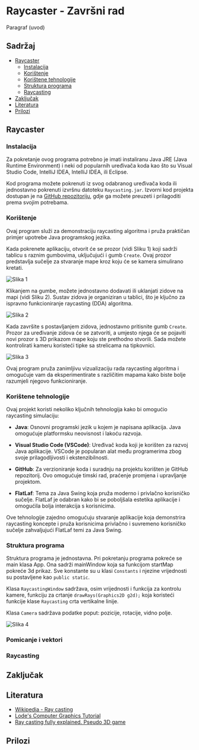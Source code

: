 # Raycaster - Završni rad

Paragraf (uvod)

## Sadržaj
- [Raycaster](#raycaster)
    - [Instalacija](#instalacija)
    - [Korištenje](#korištenje)
    - [Korištene tehnologije](#korištene-tehnologije)
    - [Struktura programa](#struktura-programa)
    - [Raycasting](#raycasting)
- [Zaključak](#zaključak)
- [Literatura](#literatura)
- [Prilozi](#prilozi)

## Raycaster

### Instalacija

Za pokretanje ovog programa potrebno je imati instaliranu Java JRE (Java Runtime Environment) i neki od popularnih uređivača koda kao što su Visual Studio Code, IntelliJ IDEA, IntelliJ IDEA, ili Eclipse.

Kod programa možete pokrenuti iz svog odabranog uređivača koda ili jednostavno pokrenuti izvršnu datoteku `Raycasting.jar`. Izvorni kod projekta dostupan je na [GitHub repozitoriju](https://github.com/GabrielZrilic/Raycaster), gdje ga možete preuzeti i prilagoditi prema svojim potrebama.

### Korištenje

Ovaj program služi za demonstraciju raycasting algoritma i pruža praktičan primjer upotrebe Java programskog jezika.

Kada pokrenete aplikaciju, otvorit će se prozor (vidi Sliku 1) koji sadrži tablicu s raznim gumbovima, uključujući i gumb `Create`. Ovaj prozor predstavlja sučelje za stvaranje mape kroz koju će se kamera simulirano kretati.

![Slika 1](https://github.com/GabrielZrilic/Raycaster/.images/Slika1.png)

Klikanjem na gumbe, možete jednostavno dodavati ili uklanjati zidove na mapi (vidi Sliku 2). Sustav zidova je organiziran u tablici, što je ključno za ispravno funkcioniranje raycasting (DDA) algoritma.

![Slika 2](https://github.com/GabrielZrilic/Raycaster/.images/Slika2.png)

Kada završite s postavljanjem zidova, jednostavno pritisnite gumb `Create`. Prozor za uređivanje zidova će se zatvoriti, a umjesto njega će se pojaviti novi prozor s 3D prikazom mape koju ste prethodno stvorili. Sada možete kontrolirati kameru koristeći tipke sa strelicama na tipkovnici.

![Slika 3](https://github.com/GabrielZrilic/Raycaster/.images/Slika3.png)

Ovaj program pruža zanimljivu vizualizaciju rada raycasting algoritma i omogućuje vam da eksperimentirate s različitim mapama kako biste bolje razumjeli njegovo funkcioniranje.

### Korištene tehnologije

Ovaj projekt koristi nekoliko ključnih tehnologija kako bi omogućio raycasting simulaciju:

- **Java**: Osnovni programski jezik u kojem je napisana aplikacija. Java omogućuje platformsku neovisnost i lakoću razvoja.

- **Visual Studio Code (VSCode)**: Uređivač koda koji je korišten za razvoj Java aplikacije. VSCode je popularan alat među programerima zbog svoje prilagodljivosti i ekstenzibilnosti.

- **GitHub**: Za verzioniranje koda i suradnju na projektu korišten je GitHub repozitorij. Ovo omogućuje timski rad, praćenje promjena i upravljanje projektom.

- **FlatLaf**: Tema za Java Swing koja pruža moderno i privlačno korisničko sučelje. FlatLaf je odabran kako bi se poboljšala estetika aplikacije i omogućila bolja interakcija s korisnicima.

Ove tehnologije zajedno omogućuju stvaranje aplikacije koja demonstrira raycasting koncepte i pruža korisnicima privlačno i suvremeno korisničko sučelje zahvaljujući FlatLaf temi za Java Swing.

### Struktura programa

Struktura programa je jednostavna. Pri pokretanju programa pokreće se main klasa App. Ona sadrži mainWindow koja sa funkcijom startMap pokreće 3d prikaz. Sve konstante su u klasi `Constants` i njezine vrijednosti su postavljene kao `public static`.

Klasa `RaycastingWindow` sadržava, osim vrijednosti i funkcija za kontrolu kamere, funkciju za crtanje `drawRays(Graphics2D g2d);` koja koristeći funkcije klase `Raycasting` crta vertikalne linije.

Klasa `Camera` sadržava podatke poput: pozicije, rotacije, vidno polje.

![Slika 4](https://github.com/GabrielZrilic/Raycaster/.images/Slika4.svg)

### Pomicanje i vektori


### Raycasting


## Zaključak
## Literatura
- [Wikipedia - Ray casting](https://en.wikipedia.org/wiki/Ray_casting)
- [Lode's Computer Graphics Tutorial](https://lodev.org/cgtutor/raycasting.html)
- [Ray casting fully explained. Pseudo 3D game](https://www.youtube.com/watch?v=g8p7nAbDz6Y)
## Prilozi